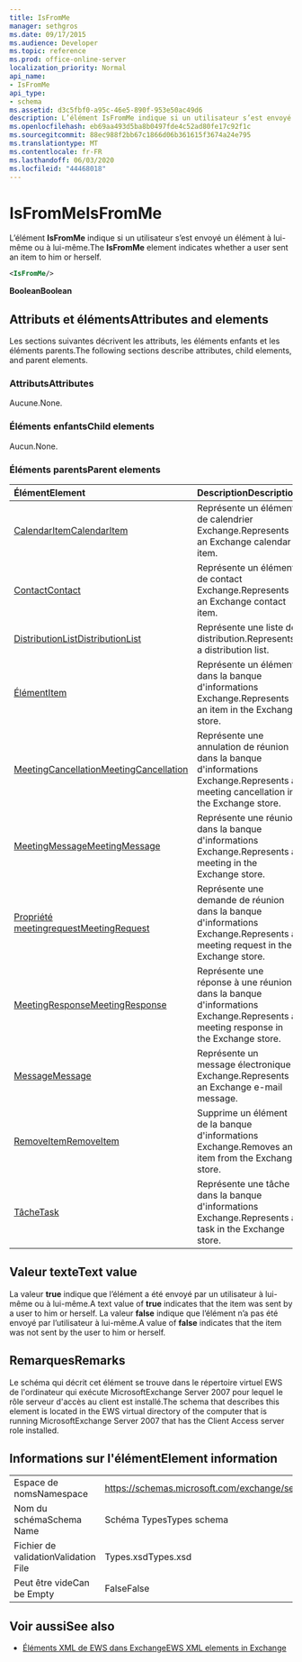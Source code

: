 ```yaml
---
title: IsFromMe
manager: sethgros
ms.date: 09/17/2015
ms.audience: Developer
ms.topic: reference
ms.prod: office-online-server
localization_priority: Normal
api_name:
- IsFromMe
api_type:
- schema
ms.assetid: d3c5fbf0-a95c-46e5-890f-953e50ac49d6
description: L’élément IsFromMe indique si un utilisateur s’est envoyé un élément à lui-même ou à lui-même.
ms.openlocfilehash: eb69aa493d5ba8b0497fde4c52ad80fe17c92f1c
ms.sourcegitcommit: 88ec988f2bb67c1866d06b361615f3674a24e795
ms.translationtype: MT
ms.contentlocale: fr-FR
ms.lasthandoff: 06/03/2020
ms.locfileid: "44468018"
---
```

# <a name="isfromme"></a><span data-ttu-id="d905b-103">IsFromMe</span><span class="sxs-lookup"><span data-stu-id="d905b-103">IsFromMe</span></span>

<span data-ttu-id="d905b-104">L’élément **IsFromMe** indique si un utilisateur s’est envoyé un élément à lui-même ou à lui-même.</span><span class="sxs-lookup"><span data-stu-id="d905b-104">The **IsFromMe** element indicates whether a user sent an item to him or herself.</span></span> 
  
```xml
<IsFromMe/>
```

 <span data-ttu-id="d905b-105">**Boolean**</span><span class="sxs-lookup"><span data-stu-id="d905b-105">**Boolean**</span></span>
## <a name="attributes-and-elements"></a><span data-ttu-id="d905b-106">Attributs et éléments</span><span class="sxs-lookup"><span data-stu-id="d905b-106">Attributes and elements</span></span>

<span data-ttu-id="d905b-107">Les sections suivantes décrivent les attributs, les éléments enfants et les éléments parents.</span><span class="sxs-lookup"><span data-stu-id="d905b-107">The following sections describe attributes, child elements, and parent elements.</span></span>
  
### <a name="attributes"></a><span data-ttu-id="d905b-108">Attributs</span><span class="sxs-lookup"><span data-stu-id="d905b-108">Attributes</span></span>

<span data-ttu-id="d905b-109">Aucune.</span><span class="sxs-lookup"><span data-stu-id="d905b-109">None.</span></span>
  
### <a name="child-elements"></a><span data-ttu-id="d905b-110">Éléments enfants</span><span class="sxs-lookup"><span data-stu-id="d905b-110">Child elements</span></span>

<span data-ttu-id="d905b-111">Aucun.</span><span class="sxs-lookup"><span data-stu-id="d905b-111">None.</span></span>
  
### <a name="parent-elements"></a><span data-ttu-id="d905b-112">Éléments parents</span><span class="sxs-lookup"><span data-stu-id="d905b-112">Parent elements</span></span>

|<span data-ttu-id="d905b-113">**Élément**</span><span class="sxs-lookup"><span data-stu-id="d905b-113">**Element**</span></span>|<span data-ttu-id="d905b-114">**Description**</span><span class="sxs-lookup"><span data-stu-id="d905b-114">**Description**</span></span>|
|:-----|:-----|
|[<span data-ttu-id="d905b-115">CalendarItem</span><span class="sxs-lookup"><span data-stu-id="d905b-115">CalendarItem</span></span>](calendaritem.md) <br/> |<span data-ttu-id="d905b-116">Représente un élément de calendrier Exchange.</span><span class="sxs-lookup"><span data-stu-id="d905b-116">Represents an Exchange calendar item.</span></span>  <br/> |
|[<span data-ttu-id="d905b-117">Contact</span><span class="sxs-lookup"><span data-stu-id="d905b-117">Contact</span></span>](contact.md) <br/> |<span data-ttu-id="d905b-118">Représente un élément de contact Exchange.</span><span class="sxs-lookup"><span data-stu-id="d905b-118">Represents an Exchange contact item.</span></span>  <br/> |
|[<span data-ttu-id="d905b-119">DistributionList</span><span class="sxs-lookup"><span data-stu-id="d905b-119">DistributionList</span></span>](distributionlist.md) <br/> |<span data-ttu-id="d905b-120">Représente une liste de distribution.</span><span class="sxs-lookup"><span data-stu-id="d905b-120">Represents a distribution list.</span></span>  <br/> |
|[<span data-ttu-id="d905b-121">Élément</span><span class="sxs-lookup"><span data-stu-id="d905b-121">Item</span></span>](item.md) <br/> |<span data-ttu-id="d905b-122">Représente un élément dans la banque d'informations Exchange.</span><span class="sxs-lookup"><span data-stu-id="d905b-122">Represents an item in the Exchange store.</span></span>  <br/> |
|[<span data-ttu-id="d905b-123">MeetingCancellation</span><span class="sxs-lookup"><span data-stu-id="d905b-123">MeetingCancellation</span></span>](meetingcancellation.md) <br/> |<span data-ttu-id="d905b-124">Représente une annulation de réunion dans la banque d'informations Exchange.</span><span class="sxs-lookup"><span data-stu-id="d905b-124">Represents a meeting cancellation in the Exchange store.</span></span>  <br/> |
|[<span data-ttu-id="d905b-125">MeetingMessage</span><span class="sxs-lookup"><span data-stu-id="d905b-125">MeetingMessage</span></span>](meetingmessage.md) <br/> |<span data-ttu-id="d905b-126">Représente une réunion dans la banque d'informations Exchange.</span><span class="sxs-lookup"><span data-stu-id="d905b-126">Represents a meeting in the Exchange store.</span></span>  <br/> |
|[<span data-ttu-id="d905b-127">Propriété meetingrequest</span><span class="sxs-lookup"><span data-stu-id="d905b-127">MeetingRequest</span></span>](meetingrequest.md) <br/> |<span data-ttu-id="d905b-128">Représente une demande de réunion dans la banque d'informations Exchange.</span><span class="sxs-lookup"><span data-stu-id="d905b-128">Represents a meeting request in the Exchange store.</span></span>  <br/> |
|[<span data-ttu-id="d905b-129">MeetingResponse</span><span class="sxs-lookup"><span data-stu-id="d905b-129">MeetingResponse</span></span>](meetingresponse.md) <br/> |<span data-ttu-id="d905b-130">Représente une réponse à une réunion dans la banque d'informations Exchange.</span><span class="sxs-lookup"><span data-stu-id="d905b-130">Represents a meeting response in the Exchange store.</span></span>  <br/> |
|[<span data-ttu-id="d905b-131">Message</span><span class="sxs-lookup"><span data-stu-id="d905b-131">Message</span></span>](message-ex15websvcsotherref.md) <br/> |<span data-ttu-id="d905b-132">Représente un message électronique Exchange.</span><span class="sxs-lookup"><span data-stu-id="d905b-132">Represents an Exchange e-mail message.</span></span>  <br/> |
|[<span data-ttu-id="d905b-133">RemoveItem</span><span class="sxs-lookup"><span data-stu-id="d905b-133">RemoveItem</span></span>](removeitem.md) <br/> |<span data-ttu-id="d905b-134">Supprime un élément de la banque d'informations Exchange.</span><span class="sxs-lookup"><span data-stu-id="d905b-134">Removes an item from the Exchange store.</span></span>  <br/> |
|[<span data-ttu-id="d905b-135">Tâche</span><span class="sxs-lookup"><span data-stu-id="d905b-135">Task</span></span>](task.md) <br/> |<span data-ttu-id="d905b-136">Représente une tâche dans la banque d'informations Exchange.</span><span class="sxs-lookup"><span data-stu-id="d905b-136">Represents a task in the Exchange store.</span></span>  <br/> |
   
## <a name="text-value"></a><span data-ttu-id="d905b-137">Valeur texte</span><span class="sxs-lookup"><span data-stu-id="d905b-137">Text value</span></span>

<span data-ttu-id="d905b-138">La valeur **true** indique que l’élément a été envoyé par un utilisateur à lui-même ou à lui-même.</span><span class="sxs-lookup"><span data-stu-id="d905b-138">A text value of **true** indicates that the item was sent by a user to him or herself.</span></span> <span data-ttu-id="d905b-139">La valeur **false** indique que l’élément n’a pas été envoyé par l’utilisateur à lui-même.</span><span class="sxs-lookup"><span data-stu-id="d905b-139">A value of **false** indicates that the item was not sent by the user to him or herself.</span></span> 
  
## <a name="remarks"></a><span data-ttu-id="d905b-140">Remarques</span><span class="sxs-lookup"><span data-stu-id="d905b-140">Remarks</span></span>

<span data-ttu-id="d905b-141">Le schéma qui décrit cet élément se trouve dans le répertoire virtuel EWS de l'ordinateur qui exécute MicrosoftExchange Server 2007 pour lequel le rôle serveur d'accès au client est installé.</span><span class="sxs-lookup"><span data-stu-id="d905b-141">The schema that describes this element is located in the EWS virtual directory of the computer that is running MicrosoftExchange Server 2007 that has the Client Access server role installed.</span></span>
  
## <a name="element-information"></a><span data-ttu-id="d905b-142">Informations sur l'élément</span><span class="sxs-lookup"><span data-stu-id="d905b-142">Element information</span></span>

|||
|:-----|:-----|
|<span data-ttu-id="d905b-143">Espace de noms</span><span class="sxs-lookup"><span data-stu-id="d905b-143">Namespace</span></span>  <br/> |https://schemas.microsoft.com/exchange/services/2006/types  <br/> |
|<span data-ttu-id="d905b-144">Nom du schéma</span><span class="sxs-lookup"><span data-stu-id="d905b-144">Schema Name</span></span>  <br/> |<span data-ttu-id="d905b-145">Schéma Types</span><span class="sxs-lookup"><span data-stu-id="d905b-145">Types schema</span></span>  <br/> |
|<span data-ttu-id="d905b-146">Fichier de validation</span><span class="sxs-lookup"><span data-stu-id="d905b-146">Validation File</span></span>  <br/> |<span data-ttu-id="d905b-147">Types.xsd</span><span class="sxs-lookup"><span data-stu-id="d905b-147">Types.xsd</span></span>  <br/> |
|<span data-ttu-id="d905b-148">Peut être vide</span><span class="sxs-lookup"><span data-stu-id="d905b-148">Can be Empty</span></span>  <br/> |<span data-ttu-id="d905b-149">False</span><span class="sxs-lookup"><span data-stu-id="d905b-149">False</span></span>  <br/> |
   
## <a name="see-also"></a><span data-ttu-id="d905b-150">Voir aussi</span><span class="sxs-lookup"><span data-stu-id="d905b-150">See also</span></span>



- [<span data-ttu-id="d905b-151">Éléments XML de EWS dans Exchange</span><span class="sxs-lookup"><span data-stu-id="d905b-151">EWS XML elements in Exchange</span></span>](ews-xml-elements-in-exchange.md)

